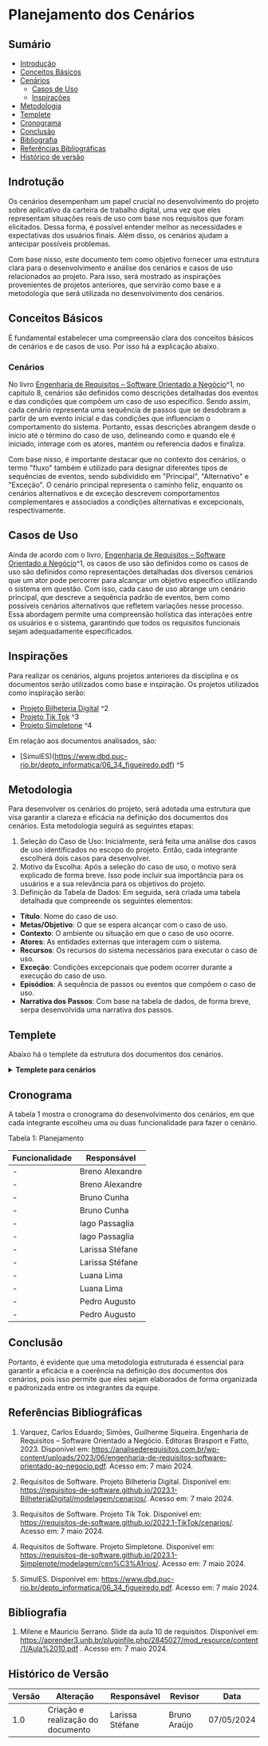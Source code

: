 # Planejamento dos Cenários
## Sumário
* [Introdução](#Introdução)
* [Conceitos Básicos](#Conceitos-Básicos)
* [Cenários](#Cenários)
  * [Casos de Uso](#Casos-de-Uso)
  * [Inspirações](#Inspirações)
* [Metodologia](#Metodologia)
* [Templete](#Templete)
* [Cronograma](#Cronograma)
* [Conclusão](#Conclusão)
* [Bibliografia](#Bibliografia)
* [Referências Bibliográficas](#[Referências-Bibliográficas)
* [Histórico de versão](#Histórico-de-versão)

## Indrotução

Os cenários desempenham um papel crucial no desenvolvimento do projeto sobre aplicativo da carteira de trabalho digital, uma vez que eles representam situações reais de uso com base nos requisitos que foram elicitados. Dessa forma, é possível entender melhor as necessidades e expectativas dos usuários finais. Além disso, os cenários ajudam a antecipar possíveis problemas.

Com base nisso, este documento tem como objetivo fornecer uma estrutura clara para o desenvolvimento e análise dos cenários e casos de uso relacionados ao projeto. Para isso, será mostrado as inspirações provenientes de projetos anteriores, que servirão como base e a metodologia que será utilizada no desenvolvimento dos cenários.

## Conceitos Básicos
É fundamental estabelecer uma compreensão clara dos conceitos básicos de cenários e de casos de uso. Por isso há a explicação abaixo.

### Cenários
No livro [Engenharia de Requisitos – Software Orientado a Negócio](https://analisederequisitos.com.br/wp-content/uploads/2023/06/engenharia-de-requisitos-software-orientado-ao-negocio.pdf)^1, no capítulo 8, cenários são definidos como descrições detalhadas dos eventos e das condições que compõem um caso de uso específico. Sendo assim, cada cenário representa uma sequência de passos que se desdobram a partir de um evento inicial e das condições que influenciam o comportamento do sistema. Portanto, essas descrições abrangem desde o início até o término do caso de uso, delineando como e quando ele é iniciado, interage com os atores, mantém ou referencia dados e finaliza.

Com base nisso, é importante destacar que no contexto dos cenários, o termo "fluxo" também é utilizado para designar diferentes tipos de sequências de eventos, sendo subdividido em "Principal", "Alternativo" e "Exceção". O cenário principal representa o caminho feliz, enquanto os cenários alternativos e de exceção descrevem comportamentos complementares e associados a condições alternativas e excepcionais, respectivamente.

## Casos de Uso

Ainda de acordo com o livro, [Engenharia de Requisitos – Software Orientado a Negócio](https://analisederequisitos.com.br/wp-content/uploads/2023/06/engenharia-de-requisitos-software-orientado-ao-negocio.pdf)^1, os casos de uso são definidos como os casos de uso são definidos como representações detalhadas dos diversos cenários que um ator pode percorrer para alcançar um objetivo específico utilizando o sistema em questão. Com isso, cada caso de uso abrange um cenário principal, que descreve a sequência padrão de eventos, bem como possíveis cenários alternativos que refletem variações nesse processo. Essa abordagem permite uma compreensão holística das interações entre os usuários e o sistema, garantindo que todos os requisitos funcionais sejam adequadamente especificados.

## Inspirações

Para realizar os cenários, alguns projetos anteriores da disciplina e os documentos serão utilizados como base e inspiração.
Os projetos utilizados como inspiração serão:
- [Projeto Bilheteria Digital](https://requisitos-de-software.github.io/2023.1-BilheteriaDigital/modelagem/cenarios/) ^2
- [Projeto Tik Tok](https://requisitos-de-software.github.io/2022.1-TikTok/cenarios/) ^3
- [Projeto Simpletone](https://requisitos-de-software.github.io/2023.1-Simplenote/modelagem/cen%C3%A1rios/) ^4

Em relação aos documentos analisados, são:
- [SimulES)(https://www.dbd.puc-rio.br/depto_informatica/06_34_figueiredo.pdf) ^5

## Metodologia

Para desenvolver os cenários do projeto, será adotada uma estrutura que visa garantir a clareza e eficácia
na definição dos documentos dos cenários. Esta metodologia seguirá as seguintes etapas:
1. Seleção do Caso de Uso: Inicialmente, será feita uma análise dos casos de uso identificados no
escopo do projeto. Então, cada integrante escolherá dois casos para desenvolver.
2. Motivo da Escolha: Após a seleção do caso de uso, o motivo será explicado de forma breve. Isso pode
incluir sua importância para os usuários e a sua relevância para os objetivos do projeto.
3. Definição da Tabela de Dados: Em seguida, será criada uma tabela detalhada que compreende os seguintes elementos:
  -  **Título**: Nome do caso de uso.
  -  **Metas/Objetivo**: O que se espera alcançar com o caso de uso.
  -  **Contexto**: O ambiente ou situação em que o caso de uso ocorre.
  - **Atores**: As entidades externas que interagem com o sistema.
  - **Recursos**: Os recursos do sistema necessários para executar o caso de uso.
  - **Exceção**: Condições excepcionais que podem ocorrer durante a execução do caso de uso.
  - **Episódios**: A sequência de passos ou eventos que compõem o caso de uso.
  - **Narrativa dos Passos**: Com base na tabela de dados, de forma breve, serpa desenvolvida uma narrativa dos passos.

## Templete

Abaixo há o templete da estrutura dos documentos dos cenários.

<details>
<summary size="20"><b> Templete para cenários </b></summary>

  #### Título
  #### Introdução
  #### Motivo da Escolha do Caso de Uso
  #### Tabela de Cenários
  
  | Elemento | Descrição |
  |------------------|-----------------------------------------------------------------------|
  | Título | |
  | Metas/Objetivo | |
  | Contexto | |
  | Atores | |
  | Recursos | |
  | Exceção | |
  | Episódios | |
  
  #### 6. Narrativa dos Passos
  #### 7. Conclusão

</details>

## Cronograma
A tabela 1 mostra o cronograma do desenvolvimento dos cenários, em que cada integrante escolheu uma
ou duas funcionalidade para fazer o cenário.

Tabela 1: Planejamento 

| Funcionalidade | Responsável |
| -------------------- | ------------------ |
| - | Breno Alexandre |
| - | Breno Alexandre |
| - | Bruno Cunha |
| - | Bruno Cunha |
| - | Iago Passaglia |
| - | Iago Passaglia |
| - | Larissa Stéfane |
| - | Larissa Stéfane |
| - | Luana Lima|
| - | Luana Lima|
| - | Pedro Augusto |
| - | Pedro Augusto |

## Conclusão

Portanto, é evidente que uma metodologia estruturada é essencial para garantir a eficácia e a coerência na definição dos documentos dos cenários, pois isso permite que eles sejam elaborados de forma organizada e padronizada entre os integrantes da equipe.

## Referências Bibliográficas

1. Varquez, Carlos Eduardo; Simões, Guilherme Siqueira. Engenharia de Requisitos – Software Orientado a Negócio. Editoras Brasport e Fatto, 2023. Disponível em: https://analisederequisitos.com.br/wp-content/uploads/2023/06/engenharia-de-requisitos-software-orientado-ao-negocio.pdf. Acesso em: 7 maio 2024.

2. Requisitos de Software. Projeto Bilheteria Digital. Disponível em: https://requisitos-de-software.github.io/2023.1-BilheteriaDigital/modelagem/cenarios/. Acesso em: 7 maio 2024.

3. Requisitos de Software. Projeto Tik Tok. Disponível em: https://requisitos-de-software.github.io/2022.1-TikTok/cenarios/. Acesso em: 7 maio 2024.

4. Requisitos de Software. Projeto Simpletone. Disponível em: https://requisitos-de-software.github.io/2023.1-Simplenote/modelagem/cen%C3%A1rios/. Acesso em: 7 maio 2024.

5. SimulES. Disponível em: https://www.dbd.puc-rio.br/depto_informatica/06_34_figueiredo.pdf. Acesso em: 7 maio 2024.

## Bibliografia

1. Milene e Mauricio Serrano. Slide da aula 10 de requisitos. Disponível em: https://aprender3.unb.br/pluginfile.php/2845027/mod_resource/content/1/Aula%2010.pdf . Acesso em: 7 maio 2024.

## Histórico de Versão
| Versão | Alteração | Responsável | Revisor | Data |
| - | - | - | - | - |
| 1.0 | Criação e realização do documento | Larissa Stéfane | Bruno Araújo | 07/05/2024 |
